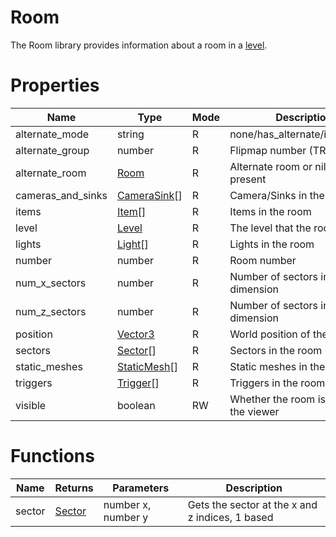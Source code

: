 # Room

The Room library provides information about a room in a [level](level.md).

# Properties
| Name | Type | Mode | Description |
| ---- | ---- | ---- | ---- |
| alternate_mode | string | R | none/has_alternate/is_alternate |
| alternate_group | number | R | Flipmap number (TR4+) |
| alternate_room | [Room](room.md) | R | Alternate room or nil if not present |
| cameras_and_sinks | [CameraSink](camera_sink.md)[] | R | Camera/Sinks in the room |
| items | [Item](item.md)[] | R | Items in the room |
| level | [Level](level.md) | R | The level that the room is in |
| lights | [Light](light.md)[] | R | Lights in the room |
| number | number | R | Room number |
| num_x_sectors | number | R | Number of sectors in the x dimension |
| num_z_sectors | number | R | Number of sectors in the z dimension |
| position | [Vector3](vector3.md) | R | World position of the room |
| sectors | [Sector](sector.md)[] | R | Sectors in the room
| static_meshes | [StaticMesh](staticmesh.md)[] | R | Static meshes in the room |
| triggers | [Trigger](trigger.md)[] | R | Triggers in the room |
| visible | boolean | RW | Whether the room is visible in the viewer |

# Functions

| Name | Returns | Parameters | Description |
| ---- | ------- | ---------- | ----------- |
| sector | [Sector](sector.md) | number x, number y | Gets the sector at the x and z indices, 1 based |
